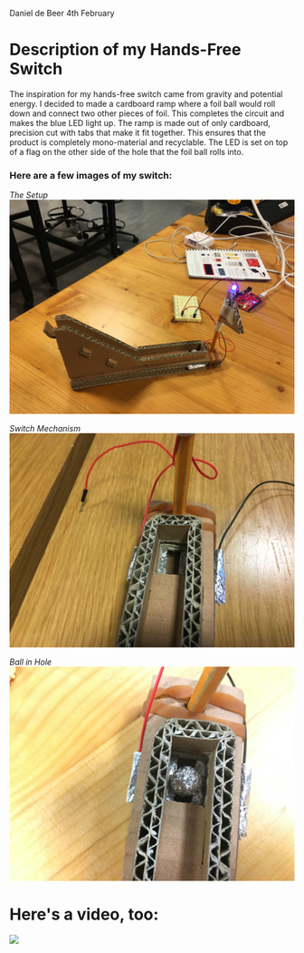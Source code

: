 Daniel de Beer
4th February 

# Description of my Hands-Free Switch

The inspiration for my hands-free switch came from gravity and potential energy. I decided to made a cardboard ramp where a foil ball would roll down and connect two other pieces of foil. This completes the circuit and makes the blue LED light up. The ramp is made out of only cardboard, precision cut with tabs that make it fit together. This ensures that the product is completely mono-material and recyclable. The LED is set on top of a flag on the other side of the hole that the foil ball rolls into. 

### Here are a few images of my switch:

*The Setup*
![](IMG_5332.JPG)

*Switch Mechanism*
![](IMG_5337.JPG)

*Ball in Hole*
![](IMG_5333.JPG)

# Here's a video, too:

![](https://drive.google.com/file/d/1aEdWg0tgfGLejPVMZbtM8LPLFuFJcmVk/view?usp=sharing) 
